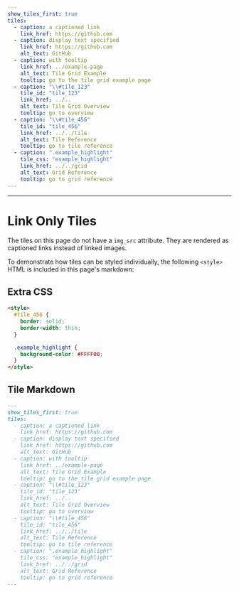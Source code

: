```yaml
---
show_tiles_first: true
tiles:
  - caption: a captioned link
    link_href: https://github.com
  - caption: display text specified
    link_href: https://github.com
    alt_text: GitHub
  - caption: with tooltip
    link_href: ../example-page
    alt_text: Tile Grid Example
    tooltip: go to the tile grid example page
  - caption: "\\#tile_123"
    tile_id: "tile_123"
    link_href: ../..
    alt_text: Tile Grid Overview
    tooltip: go to overview
  - caption: "\\#tile_456"
    tile_id: "tile_456"
    link_href: ../../tile
    alt_text: Tile Reference
    tooltip: go to tile reference
  - caption: ".example_highlight"
    tile_css: "example_highlight"
    link_href: ../../grid
    alt_text: Grid Reference
    tooltip: go to grid reference
---
```

<style> #tile_456 {border: solid;border-width: thin;}.example_highlight {background-color: #FFFF00;}</style>
<hr>

# Link Only Tiles 
The tiles on this page do not have a `img_src` attribute.  They are rendered as captioned links instead of linked images.

To demonstrate how tiles can be styled individually, the following `<style>` HTML is included in this page's markdown:

## Extra CSS
```html
<style>
  #tile_456 {
    border: solid;
    border-width: thin;
  }

  .example_highlight {
    background-color: #FFFF00;
  } 
</style>
```

## Tile Markdown

```markdown
---
show_tiles_first: true
tiles:
  - caption: a captioned link
    link_href: https://github.com
  - caption: display text specified
    link_href: https://github.com
    alt_text: GitHub
  - caption: with tooltip
    link_href: ../example-page
    alt_text: Tile Grid Example
    tooltip: go to the tile grid example page
  - caption: "\\#tile_123"
    tile_id: "tile_123"
    link_href: ../..
    alt_text: Tile Grid Overview
    tooltip: go to overview
  - caption: "\\#tile_456"
    tile_id: "tile_456"
    link_href: ../../tile
    alt_text: Tile Reference
    tooltip: go to tile reference
  - caption: ".example_highlight"
    tile_css: "example_highlight"
    link_href: ../../grid
    alt_text: Grid Reference
    tooltip: go to grid reference
---
```
